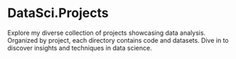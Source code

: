 # DataSci.Projects
Explore my diverse collection of projects showcasing  data analysis. Organized by project, each directory contains code and datasets. Dive in to discover insights and techniques in data science.
